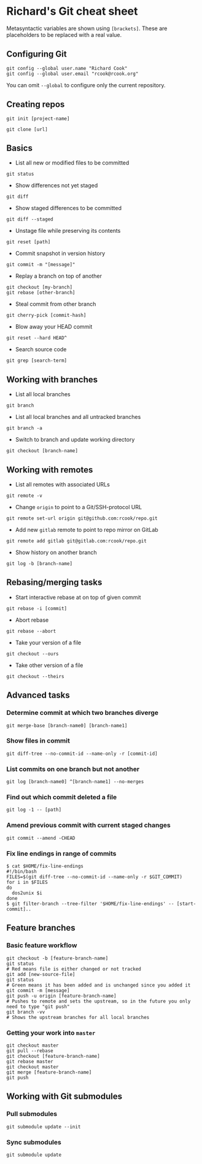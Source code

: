 # Richard's Git cheat sheet

Metasyntactic variables are shown using `[brackets]`. These are placeholders to
be replaced with a real value.

## Configuring Git

```
git config --global user.name "Richard Cook"
git config --global user.email "rcook@rcook.org"
```

You can omit `--global` to configure only the current repository.

## Creating repos

```
git init [project-name]
```

```
git clone [url]
```

## Basics

* List all new or modified files to be committed
```
git status
```
* Show differences not yet staged
```
git diff
```
* Show staged differences to be committed
```
git diff --staged
```
* Unstage file while preserving its contents
```
git reset [path]
```
* Commit snapshot in version history
```
git commit -m "[message]"
```
* Replay a branch on top of another
```
git checkout [my-branch]
git rebase [other-branch]
```
* Steal commit from other branch
```
git cherry-pick [commit-hash]
```
* Blow away your HEAD commit
```
git reset --hard HEAD^
```
* Search source code
```
git grep [search-term]
```

## Working with branches

* List all local branches
```
git branch
```
* List all local branches and all untracked branches
```
git branch -a
```
* Switch to branch and update working directory
```
git checkout [branch-name]
```

## Working with remotes

* List all remotes with associated URLs
```
git remote -v
```
* Change `origin` to point to a Git/SSH-protocol URL
```
git remote set-url origin git@github.com:rcook/repo.git
```
* Add new `gitlab` remote to point to repo mirror on GitLab
```
git remote add gitlab git@gitlab.com:rcook/repo.git
```
* Show history on another branch
```
git log -b [branch-name]
```

## Rebasing/merging tasks

* Start interactive rebase at on top of given commit
```
git rebase -i [commit]
```
* Abort rebase
```
git rebase --abort
```
* Take your version of a file
```
git checkout --ours
```
* Take other version of a file
```
git checkout --theirs
```

## Advanced tasks

### Determine commit at which two branches diverge

```
git merge-base [branch-name0] [branch-name1]
```

### Show files in commit

```
git diff-tree --no-commit-id --name-only -r [commit-id]
```

### List commits on one branch but not another

```
git log [branch-name0] ^[branch-name1] --no-merges
```

### Find out which commit deleted a file

```
git log -1 -- [path]
```

### Amend previous commit with current staged changes

```
git commit --amend -CHEAD
```

### Fix line endings in range of commits

```
$ cat $HOME/fix-line-endings
#!/bin/bash
FILES=$(git diff-tree --no-commit-id --name-only -r $GIT_COMMIT)
for i in $FILES
do
  dos2unix $i
done
$ git filter-branch --tree-filter '$HOME/fix-line-endings' -- [start-commit]..
```

## Feature branches

### Basic feature workflow

```
git checkout -b [feature-branch-name]
git status
# Red means file is either changed or not tracked
git add [new-source-file]
git status
# Green means it has been added and is unchanged since you added it
git commit -m [message]
git push -u origin [feature-branch-name]
# Pushes to remote and sets the upstream, so in the future you only need to type "git push"
git branch -vv
# Shows the upstream branches for all local branches
```

### Getting your work into `master`

```
git checkout master
git pull --rebase
git checkout [feature-branch-name]
git rebase master
git checkout master
git merge [feature-branch-name]
git push
```

## Working with Git submodules

### Pull submodules

```
git submodule update --init
```

### Sync submodules

```
git submodule update
```
